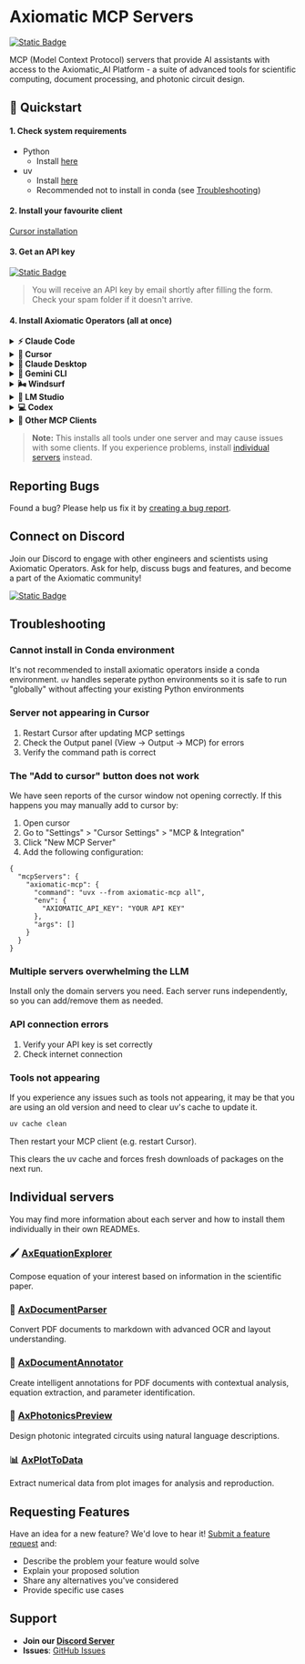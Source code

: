 # Axiomatic MCP Servers

[![Static Badge](https://img.shields.io/badge/Join%20Discord-5865f2?style=flat)](https://discord.gg/KKU97ZR5)

MCP (Model Context Protocol) servers that provide AI assistants with access to the Axiomatic_AI Platform - a suite of advanced tools for scientific computing, document processing, and photonic circuit design.

## 🚀 Quickstart

#### 1. Check system requirements

- Python
  - Install [here](https://www.python.org/downloads/)
- uv
  - Install [here](https://docs.astral.sh/uv/getting-started/installation/)
  - Recommended not to install in conda (see [Troubleshooting](#troubleshooting))

#### 2. Install your favourite client

[Cursor installation](https://cursor.com/docs/cli/installation)

#### 3. Get an API key

[![Static Badge](https://img.shields.io/badge/Get%20your%20API%20key-6EB700?style=flat)](https://docs.google.com/forms/d/e/1FAIpQLSfScbqRpgx3ZzkCmfVjKs8YogWDshOZW9p-LVXrWzIXjcHKrQ/viewform)

> You will receive an API key by email shortly after filling the form. Check your spam folder if it doesn't arrive.

#### 4. Install Axiomatic Operators (all at once)

<details>
<summary><strong>⚡ Claude Code</strong></summary>

```bash
claude mcp add axiomatic-mcp --env AXIOMATIC_API_KEY=your-api-key-here -- uvx --from axiomatic-mcp all
```

</details>

<details>
<summary><strong>🔷 Cursor</strong></summary>

[![Install MCP Server](https://cursor.com/deeplink/mcp-install-dark.svg)](https://cursor.com/en/install-mcp?name=axiomatic-mcp&config=eyJjb21tYW5kIjoidXZ4IC0tZnJvbSBheGlvbWF0aWMtbWNwIGFsbCIsImVudiI6eyJBWElPTUFUSUNfQVBJX0tFWSI6InlvdXItYXBpLWtleS1oZXJlIn19)

</details>

<details>
<summary><strong>🤖 Claude Desktop</strong></summary>

1. Open Claude Desktop settings → Developer → Edit MCP config
2. Add this configuration:

```json
{
  "mcpServers": {
    "axiomatic-mcp": {
      "command": "uvx",
      "args": ["--from", "axiomatic-mcp", "all"],
      "env": {
        "AXIOMATIC_API_KEY": "your-api-key-here"
      }
    }
  }
}
```

3. Restart Claude Desktop

</details>

<details>
<summary><strong>🔮 Gemini CLI</strong></summary>

Follow the MCP install guide and use the standard configuration above.  
See the official instructions here: [Gemini CLI MCP Server Guide](https://github.com/google-gemini/gemini-cli/blob/main/docs/tools/mcp-server.md#configure-the-mcp-server-in-settingsjson)

```json
{
  "axiomatic-mcp": {
    "command": "uvx",
    "args": ["--from", "axiomatic-mcp", "all"],
    "env": {
      "AXIOMATIC_API_KEY": "your-api-key-here"
    }
  }
}
```

</details>

<details>
<summary><strong>🌬️ Windsurf</strong></summary>

Follow the [Windsurf MCP documentation](https://docs.windsurf.com/windsurf/cascade/mcp).  
Use the standard configuration above.

```json
{
  "axiomatic-mcp": {
    "command": "uvx",
    "args": ["--from", "axiomatic-mcp", "all"],
    "env": {
      "AXIOMATIC_API_KEY": "your-api-key-here"
    }
  }
}
```

</details>

<details>
<summary><strong>🧪 LM Studio</strong></summary>

#### Click the button to install:

[![Install MCP Server](https://files.lmstudio.ai/deeplink/mcp-install-light.svg)](https://lmstudio.ai/install-mcp?name=axiomatic-mcp&config=eyJjb21tYW5kIjoidXZ4IiwiYXJncyI6WyItLWZyb20iLCJheGlvbWF0aWMtbWNwIiwiYWxsIl19)

> **Note:** After installing via the button, open LM Studio MCP settings and add:
>
> ```json
> "env": {
>   "AXIOMATIC_API_KEY": "your-api-key-here"
> }
> ```

</details>

<details>
<summary><strong>💻 Codex</strong></summary>

Create or edit the configuration file `~/.codex/config.toml` and add:

```toml
[mcp_servers.axiomatic-mcp]
command = "uvx"
args = ["--from", "axiomatic-mcp", "all"]
```

For more information, see the [Codex MCP documentation](https://github.com/openai/codex/blob/main/codex-rs/config.md#mcp_servers)

</details> 
<details>
<summary><strong>🌊 Other MCP Clients</strong></summary>

Use this server configuration:

```json
{
  "command": "uvx",
  "args": ["--from", "axiomatic-mcp", "all"],
  "env": {
    "AXIOMATIC_API_KEY": "your-api-key-here"
  }
}
```

</details>

> **Note:** This installs all tools under one server and may cause issues with some clients. If you experience problems, install [individual servers](#individual-servers) instead.

## Reporting Bugs

Found a bug? Please help us fix it by [creating a bug report](https://github.com/Axiomatic-AI/ax-mcp/issues/new?template=bug_report.md).

## Connect on Discord

Join our Discord to engage with other engineers and scientists using Axiomatic Operators. Ask for help, discuss bugs and features, and become a part of the Axiomatic community!

[![Static Badge](https://img.shields.io/badge/Join%20Discord-5865f2?style=flat)](https://discord.gg/KKU97ZR5)

## Troubleshooting

### Cannot install in Conda environment

It's not recommended to install axiomatic operators inside a conda environment. `uv` handles seperate python environments so it is safe to run "globally" without affecting your existing Python environments

### Server not appearing in Cursor

1. Restart Cursor after updating MCP settings
2. Check the Output panel (View → Output → MCP) for errors
3. Verify the command path is correct

### The "Add to cursor" button does not work

We have seen reports of the cursor window not opening correctly. If this happens you may manually add to cursor by:

1. Open cursor
2. Go to "Settings" > "Cursor Settings" > "MCP & Integration"
3. Click "New MCP Server"
4. Add the following configuration:

```
{
  "mcpServers": {
    "axiomatic-mcp": {
      "command": "uvx --from axiomatic-mcp all",
      "env": {
        "AXIOMATIC_API_KEY": "YOUR API KEY"
      },
      "args": []
    }
  }
}
```

### Multiple servers overwhelming the LLM

Install only the domain servers you need. Each server runs independently, so you can add/remove them as needed.

### API connection errors

1. Verify your API key is set correctly
2. Check internet connection

### Tools not appearing

If you experience any issues such as tools not appearing, it may be that you are using an old version and need to clear uv's cache to update it.

```bash
uv cache clean
```

Then restart your MCP client (e.g. restart Cursor).

This clears the uv cache and forces fresh downloads of packages on the next run.

## Individual servers

You may find more information about each server and how to install them individually in their own READMEs.

### 🖌️ [AxEquationExplorer](https://github.com/Axiomatic-AI/ax-mcp/tree/main/axiomatic_mcp/servers/equations/)

Compose equation of your interest based on information in the scientific paper.

### 📄 [AxDocumentParser](https://github.com/Axiomatic-AI/ax-mcp/tree/main/axiomatic_mcp/servers/documents/)

Convert PDF documents to markdown with advanced OCR and layout understanding.

### 📝 [AxDocumentAnnotator](https://github.com/Axiomatic-AI/ax-mcp/tree/main/axiomatic_mcp/servers/annotations/)

Create intelligent annotations for PDF documents with contextual analysis, equation extraction, and parameter identification.

### 🔬 [AxPhotonicsPreview](https://github.com/Axiomatic-AI/ax-mcp/tree/main/axiomatic_mcp/servers/pic/)

Design photonic integrated circuits using natural language descriptions.

### 📊 [AxPlotToData](https://github.com/Axiomatic-AI/ax-mcp/tree/main/axiomatic_mcp/servers/plots/)

Extract numerical data from plot images for analysis and reproduction.

## Requesting Features

Have an idea for a new feature? We'd love to hear it! [Submit a feature request](https://github.com/Axiomatic-AI/ax-mcp/issues/new?template=feature_request.md) and:

- Describe the problem your feature would solve
- Explain your proposed solution
- Share any alternatives you've considered
- Provide specific use cases

## Support

- **Join our [Discord Server](https://discord.gg/KKU97ZR5)**
- **Issues**: [GitHub Issues](https://github.com/Axiomatic-AI/ax-mcp/issues)
